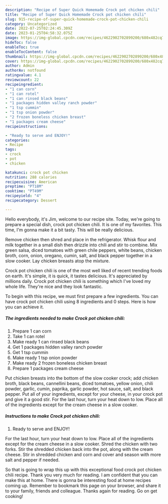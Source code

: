 ```yaml
---
description: "Recipe of Super Quick Homemade Crock pot chicken chili"
title: "Recipe of Super Quick Homemade Crock pot chicken chili"
slug: 915-recipe-of-super-quick-homemade-crock-pot-chicken-chili
category: Uncategorized
date: 2022-07-25T02:24:45.309Z
date: 2023-01-25T04:58:32.075Z
image: https://img-global.cpcdn.com/recipes/4622902702899200/680x482cq70/crock-pot-chicken-chili-recipe-main-photo.jpg
hideToc: false
enableToc: true
enableTocContent: false
thumbnail: https://img-global.cpcdn.com/recipes/4622902702899200/680x482cq70/crock-pot-chicken-chili-recipe-main-photo.jpg
cover: https://img-global.cpcdn.com/recipes/4622902702899200/680x482cq70/crock-pot-chicken-chili-recipe-main-photo.jpg
author: Admin
authorAv: notfound
ratingvalue: 4.1
reviewcount: 22
recipeingredient:
- "1 can corn"
- "1 can rotel"
- "1 can rinsed black beans"
- "1 packages hidden valley ranch powder"
- "1 tsp cummin"
- "1 tsp onion powder"
- "2 frozen boneless chicken breast"
- "1 packages cream cheese"
recipeinstructions:

- "Ready to serve and ENJOY!"
categories:
- Recipe
tags:
- crock
- pot
- chicken

katakunci: crock pot chicken 
nutrition: 288 calories
recipecuisine: American
preptime: "PT18M"
cooktime: "PT49M"
recipeyield: "4"
recipecategory: Dessert

---
```



Hello everybody, it's Jim, welcome to our recipe site. Today, we're going to prepare a special dish, crock pot chicken chili. It is one of my favorites. This time, I'm gonna make it a bit tasty. This will be really delicious.

Remove chicken then shred and place in the refrigerator. Whisk flour and milk together in a small dish then drizzle into chili and stir to combine. Mix green salsa, diced tomatoes with green chile peppers, white beans, chicken broth, corn, onion, oregano, cumin, salt, and black pepper together in a slow cooker. Lay chicken breasts atop the mixture.

Crock pot chicken chili is one of the most well liked of recent trending foods on earth. It's simple, it is quick, it tastes delicious. It's appreciated by millions daily. Crock pot chicken chili is something which I've loved my whole life. They're nice and they look fantastic.


To begin with this recipe, we must first prepare a few ingredients. You can have crock pot chicken chili using 8 ingredients and 0 steps. Here is how you can achieve it.

<!--inarticleads1-->

##### The ingredients needed to make Crock pot chicken chili:

1. Prepare 1 can corn
1. Take 1 can rotel
1. Make ready 1 can rinsed black beans
1. Get 1 packages hidden valley ranch powder
1. Get 1 tsp cummin
1. Make ready 1 tsp onion powder
1. Make ready 2 frozen boneless chicken breast
1. Prepare 1 packages cream cheese


Put chicken breasts into the bottom of the slow cooker crock; add chicken broth, black beans, cannellini beans, diced tomatoes, yellow onion, chili powder, garlic, cumin, paprika, garlic powder, hot sauce, salt, and black pepper. Put all of your ingredients, except for your cheese, in your crock pot and give it a good stir. For the last hour, turn your heat down to low. Place all of the ingredients except for the cream cheese in a slow cooker. 

<!--inarticleads2-->

##### Instructions to make Crock pot chicken chili:


1. Ready to serve and ENJOY!

For the last hour, turn your heat down to low. Place all of the ingredients except for the cream cheese in a slow cooker. Shred the chicken with two forks. Stir the shredded chicken back into the pot, along with the cream cheese. Stir in shredded chicken and corn and cover and season with more salt and pepper if needed. 

So that is going to wrap this up with this exceptional food crock pot chicken chili recipe. Thank you very much for reading. I am confident that you can make this at home. There is gonna be interesting food at home recipes coming up. Remember to bookmark this page on your browser, and share it to your family, friends and colleague. Thanks again for reading. Go on get cooking!
